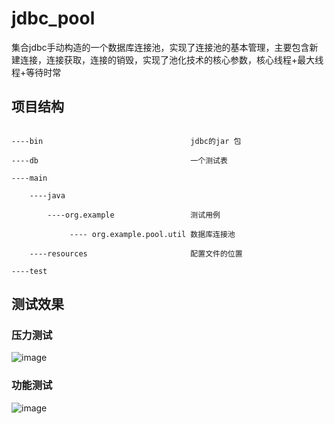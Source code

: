 # jdbc_pool

集合jdbc手动构造的一个数据库连接池，实现了连接池的基本管理，主要包含新建连接，连接获取，连接的销毁，实现了池化技术的核心参数，核心线程+最大线程+等待时常

## 项目结构

```

----bin                                 jdbc的jar 包

----db                                  一个测试表

----main  

    ----java 
  
        ----org.example                 测试用例
    
             ---- org.example.pool.util 数据库连接池
  
    ----resources                       配置文件的位置
  
----test

```
## 测试效果
### 压力测试
![image](https://github.com/sichuanji/jdbc_pool/assets/52628782/886a5a4f-dafe-47f5-8437-2af477a050ff)

### 功能测试
![image](https://github.com/sichuanji/jdbc_pool/assets/52628782/176b5d5f-3679-4b6b-9c46-525547b973ec)

